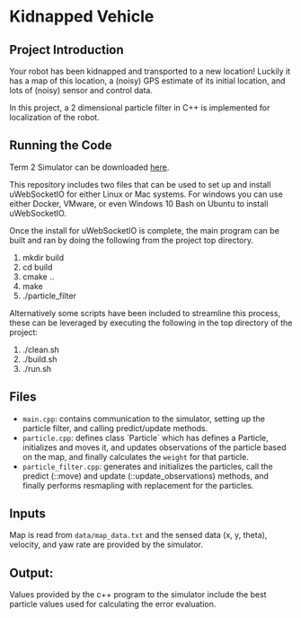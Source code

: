 # Kidnapped Vehicle

## Project Introduction

Your robot has been kidnapped and transported to a new location! Luckily it has a map of this location, a (noisy) GPS estimate of its initial location, and lots of (noisy) sensor and control data.

In this project, a 2 dimensional particle filter in C++ is implemented for localization of the robot.

## Running the Code

Term 2 Simulator can be downloaded [here](https://github.com/udacity/self-driving-car-sim/releases).

This repository includes two files that can be used to set up and install uWebSocketIO for either Linux or Mac systems. For windows you can use either Docker, VMware, or even Windows 10 Bash on Ubuntu to install uWebSocketIO.

Once the install for uWebSocketIO is complete, the main program can be built and ran by doing the following from the project top directory.

1. mkdir build
2. cd build
3. cmake ..
4. make
5. ./particle_filter

Alternatively some scripts have been included to streamline this process, these can be leveraged by executing the following in the top directory of the project:

1. ./clean.sh
2. ./build.sh
3. ./run.sh

## Files

* `main.cpp`: contains communication to the simulator, setting up the particle filter, and calling predict/update methods.
* `particle.cpp`: defines class ´Particle´ which has defines a Particle, initializes and moves it, and updates observations of the particle based on the map, and finally calculates the `weight` for that particle.
* `particle_filter.cpp`: generates and initializes the particles, call the predict (::move) and update (::update_observations) methods, and finally performs resmapling with replacement for the particles.

## Inputs
Map is read from `data/map_data.txt` and the sensed data (x, y, theta), velocity, and yaw rate are provided by the simulator.


## Output: 

Values provided by the c++ program to the simulator include the best particle values used for calculating the error evaluation.

